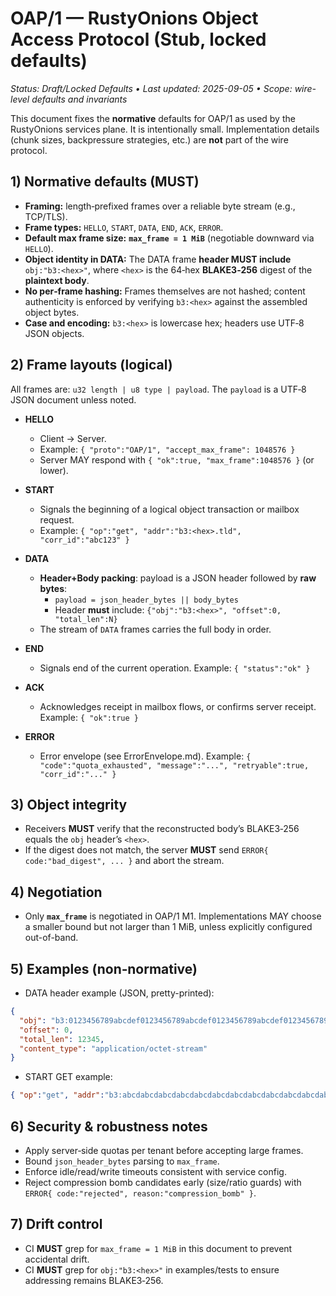 # OAP/1 — RustyOnions Object Access Protocol (Stub, locked defaults)

_Status: Draft/Locked Defaults • Last updated: 2025-09-05 • Scope: wire-level defaults and invariants_

This document fixes the **normative** defaults for OAP/1 as used by the RustyOnions services plane. It is intentionally small.
Implementation details (chunk sizes, backpressure strategies, etc.) are **not** part of the wire protocol.

## 1) Normative defaults (MUST)
- **Framing:** length‑prefixed frames over a reliable byte stream (e.g., TCP/TLS).
- **Frame types:** `HELLO`, `START`, `DATA`, `END`, `ACK`, `ERROR`.
- **Default max frame size:** **`max_frame = 1 MiB`** (negotiable downward via `HELLO`).
- **Object identity in DATA:** The DATA frame **header MUST include** `obj:"b3:<hex>"`,
  where `<hex>` is the 64‑hex **BLAKE3‑256** digest of the **plaintext body**.
- **No per‑frame hashing:** Frames themselves are not hashed; content authenticity is enforced by verifying `b3:<hex>` against the assembled object bytes.
- **Case and encoding:** `b3:<hex>` is lowercase hex; headers use UTF‑8 JSON objects.

## 2) Frame layouts (logical)
All frames are: `u32 length | u8 type | payload`. The `payload` is a UTF‑8 JSON document unless noted.

- **HELLO**
  - Client → Server.
  - Example: `{ "proto":"OAP/1", "accept_max_frame": 1048576 }`
  - Server MAY respond with `{ "ok":true, "max_frame":1048576 }` (or lower).

- **START**
  - Signals the beginning of a logical object transaction or mailbox request.
  - Example: `{ "op":"get", "addr":"b3:<hex>.tld", "corr_id":"abc123" }`

- **DATA**
  - **Header+Body packing**: payload is a JSON header followed by **raw bytes**:
    - `payload = json_header_bytes || body_bytes`
    - Header **must** include: `{"obj":"b3:<hex>", "offset":0, "total_len":N}`
  - The stream of `DATA` frames carries the full body in order.

- **END**
  - Signals end of the current operation. Example: `{ "status":"ok" }`

- **ACK**
  - Acknowledges receipt in mailbox flows, or confirms server receipt. Example: `{ "ok":true }`

- **ERROR**
  - Error envelope (see ErrorEnvelope.md). Example:
    `{ "code":"quota_exhausted", "message":"...", "retryable":true, "corr_id":"..." }`

## 3) Object integrity
- Receivers **MUST** verify that the reconstructed body’s BLAKE3‑256 equals the `obj` header’s `<hex>`.
- If the digest does not match, the server **MUST** send `ERROR{ code:"bad_digest", ... }` and abort the stream.

## 4) Negotiation
- Only **`max_frame`** is negotiated in OAP/1 M1. Implementations MAY choose a smaller bound but not larger than 1 MiB, unless explicitly configured out-of-band.

## 5) Examples (non‑normative)
- DATA header example (JSON, pretty-printed):
```json
{
  "obj": "b3:0123456789abcdef0123456789abcdef0123456789abcdef0123456789abcdef",
  "offset": 0,
  "total_len": 12345,
  "content_type": "application/octet-stream"
}
```
- START GET example:
```json
{ "op":"get", "addr":"b3:abcdabcdabcdabcdabcdabcdabcdabcdabcdabcdabcdabcdabcdabcdabcd.text", "corr_id":"r-42" }
```

## 6) Security & robustness notes
- Apply server‑side quotas per tenant before accepting large frames.
- Bound `json_header_bytes` parsing to `max_frame`.
- Enforce idle/read/write timeouts consistent with service config.
- Reject compression bomb candidates early (size/ratio guards) with `ERROR{ code:"rejected", reason:"compression_bomb" }`.

## 7) Drift control
- CI **MUST** grep for `max_frame = 1 MiB` in this document to prevent accidental drift.
- CI **MUST** grep for `obj:"b3:<hex>"` in examples/tests to ensure addressing remains BLAKE3‑256.
